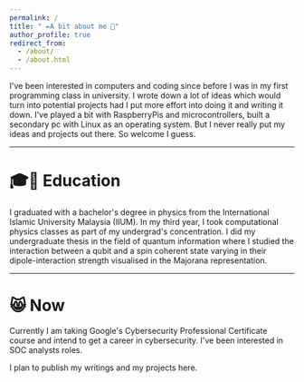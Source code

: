 ```yaml
---
permalink: /
title: " ✒️A bit about me 🐢"
author_profile: true
redirect_from: 
  - /about/
  - /about.html
---
```


I've been interested in computers and coding since before I was in my first programming class in university. I wrote down a lot of ideas which would turn into potential projects had I put more effort into doing it and writing it down. I've played a bit with RaspberryPis and microcontrollers, built a secondary pc with Linux as an operating system. But I never really put my ideas and projects out there. So welcome I guess.

---
# 🎓📜 Education
I graduated with a bachelor's degree in physics from the International Islamic University Malaysia (IIUM). In my third year, I took computational physics classes as part of my undergrad's concentration. I did my undergraduate thesis in the field of quantum information where I studied the interaction between a qubit and a spin coherent state varying in their dipole-interaction strength visualised in the Majorana representation.

---
# 😸 Now
Currently I am taking Google's Cybersecurity Professional Certificate course and intend to get a career in cybersecurity. I've been interested in SOC analysts roles.

I plan to publish my writings and my projects here.

